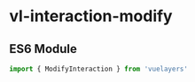 # vl-interaction-modify

## ES6 Module

```javascript
import { ModifyInteraction } from 'vuelayers'
```
